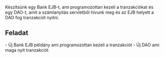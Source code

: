 Készítsünk egy Bank EJB-t, ami programozottan kezeli a tranzakciókat és egy DAO-t, amit a számlanyitás servletből hívunk meg és az EJB helyett a DAO fog tranzakciót nyitni.

<h2>Feladat</h2>
- Új Bank EJB példány ami programozottan kezeli a tranzakciót
- Új DAO ami maga nyit tranzakciót
